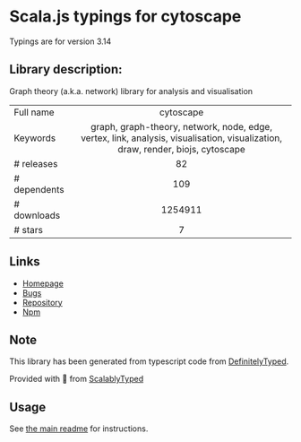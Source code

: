 
# Scala.js typings for cytoscape

Typings are for version 3.14

## Library description:
Graph theory (a.k.a. network) library for analysis and visualisation

|                    |                 |
| ------------------ | :-------------: |
| Full name          | cytoscape |
| Keywords           | graph, graph-theory, network, node, edge, vertex, link, analysis, visualisation, visualization, draw, render, biojs, cytoscape |
| # releases         | 82 |
| # dependents       | 109 |
| # downloads        | 1254911 |
| # stars            | 7 |

## Links
- [Homepage](http://js.cytoscape.org)
- [Bugs](https://github.com/cytoscape/cytoscape.js/issues)
- [Repository](https://github.com/cytoscape/cytoscape.js)
- [Npm](https://www.npmjs.com/package/cytoscape)
    


## Note
This library has been generated from typescript code from [DefinitelyTyped](https://definitelytyped.org).

Provided with :purple_heart: from [ScalablyTyped](https://github.com/oyvindberg/ScalablyTyped)

## Usage
See [the main readme](../../readme.md) for instructions.


